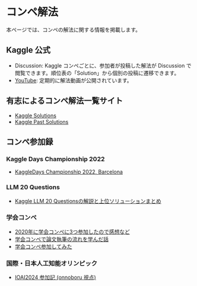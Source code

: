 # コンペ解法

本ページでは、コンペの解法に関する情報を掲載します。

## Kaggle 公式

- Discussion: Kaggle コンペごとに、参加者が投稿した解法が Discussion で閲覧できます。順位表の「Solution」から個別の投稿に遷移できます。
- [YouTube](https://www.youtube.com/kaggle): 定期的に解法動画が公開されています。

## 有志によるコンペ解法一覧サイト

- [Kaggle Solutions](https://farid.one/kaggle-solutions/)
- [Kaggle Past Solutions](https://ndres.me/kaggle-past-solutions/)

## コンペ参加録

### Kaggle Days Championship 2022

- [KaggleDays Championship 2022, Barcelona](https://ho.lc/blog/barcerona_kaggledays_2022/)

### LLM 20 Questions

- [Kaggle LLM 20 Questionsの解説と上位ソリューションまとめ](https://qiita.com/Isaka-code/items/9b19b588f36c54845aa0)

### 学会コンペ

- [2020年に学会コンペに3つ参加したので感想など](https://myaun.hatenablog.com/entry/2020/12/22/000326)
- [学会コンペで論文執筆の流れを学んだ話](https://upura.hatenablog.com/entry/kaggle-advent-20241217)
- [学会コンペ参加してみた](https://qiita.com/ShunsukeKikuchi/items/8f4a431e0a804b3871fe)

### 国際・日本人工知能オリンピック

- [IOAI2024 参加記 (onnoboru 視点)](https://onnoboru.hatenablog.com/entry/2024/12/23/000344)
